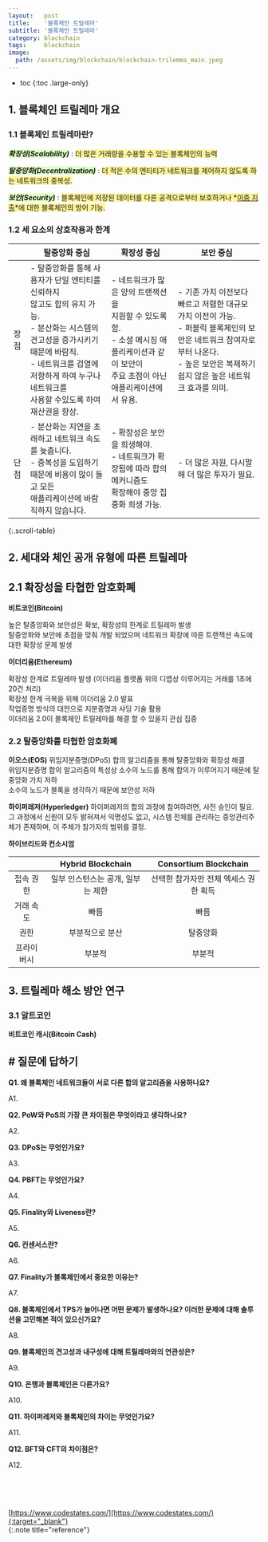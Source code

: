 ```yaml
---
layout:   post
title:    '블록체인 트릴레마'
subtitle: '블록체인 트릴레마'
category: blockchain
tags:     blockchain
image: 
  path: /assets/img/blockchain/blockchain-trilemma_main.jpeg
---
```


* toc
{:toc .large-only}

## 1. 블록체인 트릴레마 개요

### 1.1 블록체인 트릴레마란?

***<span style='background-color: #E0FFC4'>확장성(Scalability)</span>*** : <span style='background-color: #FFF39B'>더 많은 거래량을 수용할 수 있는 블록체인의 능력</span> 

***<span style='background-color: #E0FFC4'>탈중앙화(Decentralization)</span>*** : <span style='background-color: #FFF39B'>더 적은 수의 엔티티가 네트워크를 제어하지 않도록 하는 네트워크의 중복성. </span> 

***<span style='background-color: #E0FFC4'>보안(Security)</span>*** : <span style='background-color: #FFF39B'>블록체인에 저장된 데이터를 다른 공격으로부터 보호하거나 *<u>이중 지출</u>*에 대한 블록체인의 방어 기능. </span> 

### 1.2 세 요소의 상호작용과 한계

||탈중앙화 중심|	확장성 중심|	보안 중심|
|:-:|--|--|--|
|장점|	\- 탈중앙화를 통해 사용자가 단일 엔티티를 신뢰하지 <br>않고도 합의 유지 가능.  <br>\- 분산화는 시스템의 견고성을 증가시키기 때문에 바람직. <br>\- 네트워크를 검열에 저항하게 하여 누구나 네트워크를  <br>사용할 수있도록 하여 재산권을 향상.<br>|\- 네트워크가 많은 양의 트랜잭션을 <br>지원할 수 있도록 함.<br>\- 소셜 메시징 애플리케이션과 같이 보안이 <br>주요 초점이 아닌 애플리케이션에서 유용.| 	\- 기존 가치 이전보다 빠르고 저렴한 대규모 가치 이전이 가능.<br>\- 퍼블릭 블록체인의 보안은 네트워크 참여자로부터 나온다. <br>\- 높은 보안은 복제하기 쉽지 않은 높은 네트워크 효과를 의미.
|단점|	\- 분산화는 지연을 초래하고 네트워크 속도를 늦춥니다.<br>\- 중복성을 도입하기 때문에 비용이 많이 들고 모든 <br>애플리케이션에 바람직하지 않습니다.	|\- 확장성은 보안을 희생해야.<br>\- 네트워크가 확장됨에 따라 합의 메커니즘도<br> 확장해야 중앙 집중화 희생 가능.|\- 더 많은 자원, 다시말해 더 많은 투자가 필요.|
{:.scroll-table}

## 2. 세대와 체인 공개 유형에 따른 트릴레마 

## 2.1 확장성을 타협한 암호화폐

**비트코인(Bitcoin)**

높은 탈중앙화와 보안성은 확보, 확장성의 한계로 트릴레마 발생 <br>
탈중앙화와 보안에 초점을 맞춰 개발 되었으며 네트워크 확장에 따른 트랜잭션 속도에 대한 확장성 문제 발생

**이더리움(Ethereum)**

확장성 한계로 트릴레마 발생 (이더리움 플랫폼 위의 디앱상 이루어지는 거래를 1초에 20건 처리) <br>
확장성 한계 극복을 위해 이더리움 2.0 발표 <br>
작업증명 방식의 대안으로 지분증명과 샤딩 기술 활용 <br>
이더리움 2.0이 블록체인 트릴레마를 해결 할 수 있을지 관심 집중

### 2.2 탈중앙화를 타협한 암호화폐

**이오스(EOS)**
위임지분증명(DPoS) 합의 알고리즘을 통해 탈중앙화와 확장성 해결 <br>
위임지분증명 합의 알고리즘의 특성상 소수의 노드를 통해 합의가 이루어지기 때문에 탈중앙화 가치 저하 <br>
소수의 노드가 블록을 생각하기 때문에 보안성 저하

**하이퍼레저(Hyperledger)**
하이퍼레저의 합의 과정에 참여하려면, 사전 승인이 필요. 그 과정에서 신원이 모두 밝혀져서 익명성도 없고, 시스템 전체를 관리하는 중앙관리주체가 존재하며, 이 주체가 참가자의 범위를 결정. 

**하이브리드와 컨소시엄**

|            |         Hybrid Blockchain         |         Consortium Blockchain         | 
|:----------:|:---------------------------------:|:-------------------------------------:|
| 접속 권한  | 일부 인스턴스는 공개, 일부는 제한 | 선택한 참가자만 전체 엑세스 권한 획득 |
| 거래 속도  | 빠름                              | 빠름                                  |
| 권한       | 부분적으로 분산                   | 탈중앙화                              |
| 프라이버시 | 부분적                            | 부분적                                |

## 3. 트릴레마 해소 방안 연구

### 3.1 알트코인

**비트코인 캐시(Bitcoin Cash)**


## # 질문에 답하기

**Q1. 왜 블록체인 네트워크들이 서로 다른 합의 알고리즘을 사용하나요?**

A1. 

**Q2. PoW와 PoS의 가장 큰 차이점은 무엇이라고 생각하나요?**

A2. 

**Q3. DPoS는 무엇인가요?**

A3. 

**Q4. PBFT는 무엇인가요?**

A4. 

**Q5. Finality와 Liveness란?**

A5. 

**Q6. 컨센서스란?**

A6. 

**Q7. Finality가 블록체인에서 중요한 이유는?**

A7. 

**Q8. 블록체인에서 TPS가 늘어나면 어떤 문제가 발생하나요? 이러한 문제에 대해 솔루션을 고민해본 적이 있으신가요?**

A8. 

**Q9. 블록체인의 견고성과 내구성에 대해 트릴레마와의 연관성은?**

A9. 

**Q10. 은행과 블록체인은 다른가요?**

A10. 

**Q11. 하이퍼레저와 블록체인의 차이는 무엇인가요?**

A11. 

**Q12. BFT와 CFT의 차이점은?**

A12. 




<br>
<br>
<br>

[https://www.codestates.com/](https://www.codestates.com/){:target="_blank"}<br>
{:.note title="reference"}
